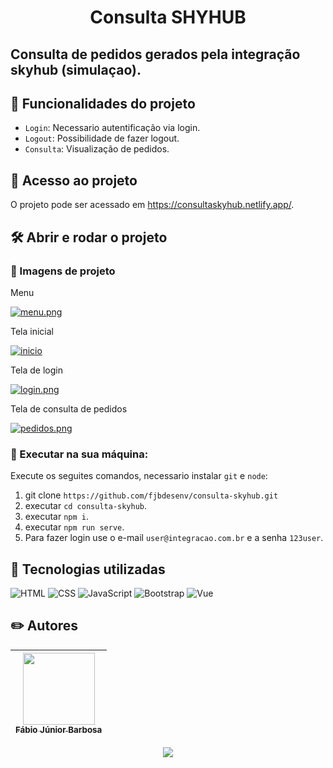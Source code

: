 <h1 align="center"> Consulta SHYHUB </h1>

## Consulta de pedidos gerados pela integração skyhub (simulaçao).

## 🔨 Funcionalidades do projeto
- `Login`: Necessario autentificação via login. 
- `Logout`: Possibilidade de fazer logout. 
- `Consulta`: Visualização de pedidos.


## 📁 Acesso ao projeto
O projeto pode ser acessado em https://consultaskyhub.netlify.app/.

## 🛠️ Abrir e rodar o projeto

### 👀 Imagens de projeto

<p>Menu</p>

[![menu.png](https://i.postimg.cc/zXHWskBv/menu.png)](https://postimg.cc/9rVrTZyH)

<p>Tela inicial</p>

[![inicio](https://i.postimg.cc/7Lw2T8NJ/inicio.png)](https://postimg.cc/zy2B9Q6q)

<p>Tela de login</p>

[![login.png](https://i.postimg.cc/kgr8qt6c/login.png)](https://postimg.cc/JGqtQ0QD)

<p>Tela de consulta de pedidos</p>

[![pedidos.png](https://i.postimg.cc/XvLyfH2H/pedidos.png)](https://postimg.cc/6773w0xn)


### 🔧 Executar na sua máquina:
Execute os seguites comandos, necessario instalar `git` e `node`:
1. git clone `https://github.com/fjbdesenv/consulta-skyhub.git`
2. executar `cd consulta-skyhub`.
3. executar `npm i`.
4. executar `npm run serve`.
5. Para fazer login use o e-mail `user@integracao.com.br` e a senha `123user`.


## 👀 Tecnologias utilizadas
![HTML](https://img.shields.io/badge/HTML-E34F26.svg?logo=html5&logoColor=white)
![CSS](https://img.shields.io/badge/CSS-1572B6.svg?logo=css3&logoColor=white)
![JavaScript](https://img.shields.io/badge/JavaScript-F7DF1E.svg?logo=javascript&logoColor=black)
![Bootstrap](https://img.shields.io/badge/Bootstrap-7952B3.svg?logo=bootstrap&logoColor=white)
![Vue](https://img.shields.io/badge/Vue-000000.svg?logo=vue.js)

## ✏️ Autores
| [<img src="https://avatars.githubusercontent.com/u/110018406?v=4" width=115><br><sub>Fábio Júnior Barbosa</sub>](https://github.com/fjbdesenv) |
| :---: |

<p align="center">
  <img src="https://img.shields.io/static/v1?label=STATUS&message=CONCLUIDO&color=GREEN&style=for-the-badge"/>
</p>
